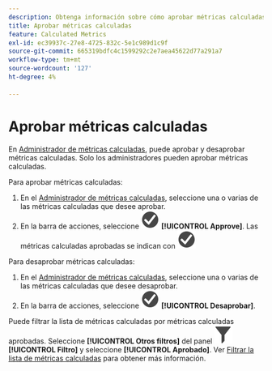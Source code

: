 ```yaml
---
description: Obtenga información sobre cómo aprobar métricas calculadas.
title: Aprobar métricas calculadas
feature: Calculated Metrics
exl-id: ec39937c-27e8-4725-832c-5e1c989d1c9f
source-git-commit: 665319bdfc4c1599292c2e7aea45622d77a291a7
workflow-type: tm+mt
source-wordcount: '127'
ht-degree: 4%

---
```


# Aprobar métricas calculadas

En [Administrador de métricas calculadas](cm-manager.md), puede aprobar y desaprobar métricas calculadas. Solo los administradores pueden aprobar métricas calculadas.

Para aprobar métricas calculadas:

1. En el [Administrador de métricas calculadas](cm-manager.md), seleccione una o varias de las métricas calculadas que desee aprobar.
1. En la barra de acciones, seleccione ![CheckmarkCircle](/help/assets/icons/CheckmarkCircle.svg) **[!UICONTROL Approve]**. Las métricas calculadas aprobadas se indican con ![CheckmarkCircle](/help/assets/icons/CheckmarkCircle.svg)

Para desaprobar métricas calculadas:

1. En el [Administrador de métricas calculadas](cm-approving.md), seleccione una o varias de las métricas calculadas que desee desaprobar.
1. En la barra de acciones, seleccione ![CheckmarkCircle](/help/assets/icons/CheckmarkCircle.svg) **[!UICONTROL Desaprobar]**.


Puede filtrar la lista de métricas calculadas por métricas calculadas aprobadas. Seleccione **[!UICONTROL Otros filtros]** del panel ![Filtro](/help/assets/icons/Filter.svg) **[!UICONTROL Filtro]** y seleccione **[!UICONTROL Aprobado]**. Ver [Filtrar la lista de métricas calculadas](cm-filter.md) para obtener más información.

